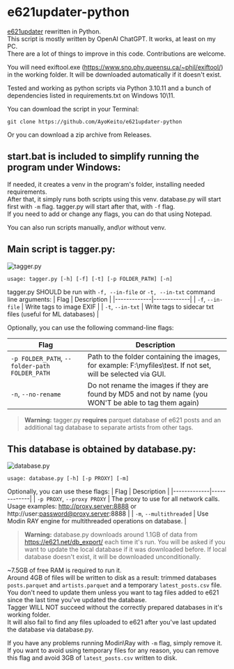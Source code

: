 # e621updater-python

[e621updater](https://github.com/AyoKeito/e621updater) rewritten in Python.  
This script is mostly written by OpenAI ChatGPT. It works, at least on my PC.  
There are a lot of things to improve in this code. Contributions are welcome.  

You will need exiftool.exe (https://www.sno.phy.queensu.ca/~phil/exiftool/) in the working folder. It will be downloaded automatically if it doesn't exist. 

Tested and working as python scripts via Python 3.10.11 and a bunch of dependencies listed in requirements.txt on Windows 10\11.  

You can download the script in your Terminal:

```git clone https://github.com/AyoKeito/e621updater-python```

Or you can download a zip archive from Releases.

## start.bat is included to simplify running the program under Windows:
If needed, it creates a venv in the program's folder, installing needed requirements.  
After that, it simply runs both scripts using this venv. database.py will start first with `-m` flag. tagger.py will start after that, with `-f` flag.  
If you need to add or change any flags, you can do that using Notepad.

You can also run scripts manually, and\or without venv.

## Main script is tagger.py:
![tagger.py](/img/PowerShell_2023-02-11_21_27_18.jpg)
```
usage: tagger.py [-h] [-f] [-t] [-p FOLDER_PATH] [-n]
```
tagger.py SHOULD be run with `-f, --in-file` or `-t, --in-txt` command line arguments:
| Flag        | Description |
|-------------|-------------|
| `-f`, `--in-file`  | Write tags to image EXIF |
| `-t`, `--in-txt`    | Write tags to sidecar txt files (useful for ML databases) |

Optionally, you can use the following command-line flags:

| Flag        | Description |
|-------------|-------------|
| `-p FOLDER_PATH`, `--folder-path FOLDER_PATH`  | Path to the folder containing the images, for example: F:\myfiles\test\. If not set, will be selected via GUI. |
| `-n`, `--no-rename`    | Do not rename the images if they are found by MD5 and not by name (you WON'T be able to tag them again) |

> **Warning:**
> tagger.py **requires** parquet database of e621 posts and an additional tag database to separate artists from other tags.

## This database is obtained by database.py:
![database.py](/img/PowerShell_2023-02-11_21_33_46.jpg)
```
usage: database.py [-h] [-p PROXY] [-m]
```
Optionally, you can use these flags:
| Flag        | Description |
|-------------|-------------|
| `-p PROXY`, `--proxy PROXY`  | The proxy to use for all network calls. Usage examples: http://proxy.server:8888 or http://user:password@proxy.server:8888 |
| `-m`, `--multithreaded`  | Use Modin RAY engine for multithreaded operations on database. |

> **Warning:**
> database.py downloads around 1.1GB of data from https://e621.net/db_export/ each time it's run. You will be asked if you want to update the local database if it was downloaded before. If local database doesn't exist, it will be downloaded unconditionally.

~7.5GB of free RAM is required to run it.  
Around 4GB of files will be written to disk as a result: trimmed databases `posts.parquet` and `artists.parquet` and a temporary `latest_posts.csv` file.  
You don't need to update them unless you want to tag files added to e621 since the last time you've updated the database.  
Tagger WILL NOT succeed without the correctly prepared databases in it's working folder.  
It will also fail to find any files uploaded to e621 after you've last updated the database via database.py.

If you have any problems running Modin\Ray with `-m` flag, simply remove it. If you want to avoid using temporary files for any reason, you can remove this flag and avoid 3GB of `latest_posts.csv` written to disk.
